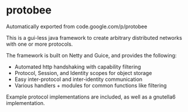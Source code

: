 # protobee
Automatically exported from code.google.com/p/protobee

This is a gui-less java framework to create arbitrary distributed networks with one or more protocols.

The framework is built on Netty and Guice, and provides the following:
 * Automated http handshaking with capability filtering
 * Protocol, Session, and Identity scopes for object storage
 * Easy inter-protocol and inter-identity communication
 * Various handlers + modules for common functions like filtering

Example protocol implementations are included, as well as a gnutella6 implementation.
